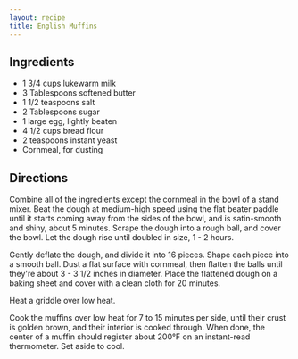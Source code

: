 ```yaml
---
layout: recipe
title: English Muffins
---
```


## Ingredients

* 1 3/4 cups lukewarm milk
* 3 Tablespoons softened butter
* 1 1/2 teaspoons salt
* 2 Tablespoons sugar
* 1 large egg, lightly beaten
* 4 1/2 cups bread flour
* 2 teaspoons instant yeast
* Cornmeal, for dusting

## Directions

Combine all of the ingredients except the cornmeal in the bowl of a
stand mixer. Beat the dough at medium-high speed using the flat beater
paddle until it starts coming away from the sides of the bowl, and is
satin-smooth and shiny, about 5 minutes. Scrape the dough into a rough
ball, and cover the bowl. Let the dough rise until doubled in size, 1 -
2 hours.

Gently deflate the dough, and divide it into 16 pieces. Shape each piece
into a smooth ball. Dust a flat surface with cornmeal, then flatten the
balls until they\'re about 3 - 3 1/2 inches in diameter. Place the
flattened dough on a baking sheet and cover with a clean cloth for 20
minutes.

Heat a griddle over low heat.

Cook the muffins over low heat for 7 to 15 minutes per side, until their
crust is golden brown, and their interior is cooked through. When done,
the center of a muffin should register about 200°F on an instant-read
thermometer. Set aside to cool.
